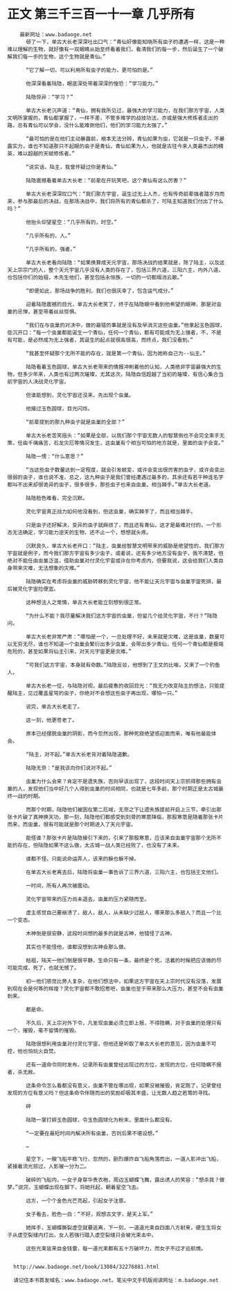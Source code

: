 # 正文 第三千三百一十一章 几乎所有
        最新网址：www.badaoge.net
          顿了一下，单古大长老深深吐出口气：“青仙好像能知晓所有虫子的遭遇一样，这是一种难以理解的生物，就好像有一双眼睛从始至终看着我们，看清我们的每一步，然后诞生了一个破解我们每一步的生物，这个生物就是青仙。”
      
          “它了解一切，可以利用所有虫子的能力，更可怕的是。”
      
          他深深看着陆隐，眼底深处带着深深的惶恐：“学习能力。”
      
          陆隐惊异：“学习？”
      
          单古大长老沉声道：“青仙，拥有我所见过，最强大的学习能力，在我们那方宇宙，人类文明所掌握的，青仙都掌握了，一样不差，不管多难学的战技功法，亦或是强大修炼者走出的路，总有青仙可以学会，没什么能难倒他们，他们的学习能力太强了。”
      
          “最可怕的是在他们主动暴露前，根本无法分辨，青仙如果为虫，它就是一只虫子，不暴露实力，谁也不知道那只不起眼的虫子是青仙，青仙如果为人，他就是古往今来人类最杰出的精英，难以超越的天赋修炼者。”
      
          “说实话，陆主，我曾怀疑过你是青仙。”
      
          陆隐震撼看着单古大长老：“前辈在开玩笑吧，这个青仙有这么厉害？”
      
          单古大长老深深叹口气：“我们那方宇宙，诞生过无上人杰，也有传奇前辈强者踏岁月而来，参与那最后的决战，在那场决战中，我们将所有的青仙都杀了，可陆主知道我们付出了什么吗？”
      
          他抬头仰望星空：“几乎所有的，时空。”
      
          “几乎所有的，人。”
      
          “几乎所有的，强者。”
      
          单古大长老看向陆隐：“如果换算成天元宇宙，那场决战的结果就是，除了陆主，以及这天上宗宗门的人，整个天元宇宙几乎没有人类的存在了，包括三界六道，三阳六主，内外八道，也包括你们的始祖，木先生他们，甚至包括永恒族，一切的一切都烟消云散。”
      
          “即便如此，那场战争的胜利，我们也很庆幸了，包含运气成分。”
      
          迎着陆隐震撼的目光，单古大长老笑了，终于在陆隐眼中看到他希望的眼神，那是对虫巢的忌惮，甚至带着丝丝惊惧。
      
          “我们在与虫巢的对决中，做的最错的事就是没有及早消灭这些虫巢。”他拿起玉色圆球，低沉开口：“每一个虫巢都能诞生一个青仙，任何一个青仙，都有可能成为无上强者，不，不是有可能，是必然成为无上强者，其诞生的起点就很高很高，而终点，我们没看到。”
      
          “我甚至怀疑那个无所不能的存在，就是第一个青仙，因为她称自己为--仙主。”
      
          陆隐看着玉色圆球，单古大长老带来的情报冲刷着他的认知，人类绝非宇宙最强大的生物，但多少年来，人类也有过两次璀璨，尤其这次，陆隐自信超越了当初的璀璨，有信心集合当前宇宙的人决战灵化宇宙。
      
          但谁能想到，灵化宇宙还没来，先出现个虫巢。
      
          他接过玉色圆球，目光闪烁。
      
          “前辈提到的那九种虫子就是虫巢的全部？”
      
          单古大长老苦笑摇头：“如果是全部，以我们那个宇宙无数人的智慧倒也不会完全束手无策，任由千璃痛苦，石龙灾厄等情况发生，这虫巢有个相当可怕的地方就是，里面的虫子会变。”
      
          陆隐一愣：“什么意思？”
      
          “当这些虫子数量达到一定程度，就会引发蜕变，或许会变出很厉害的虫子，或许会变出很弱的虫子，谁也说不准，总之，这九种虫子是我们曾经遭遇过最多的，其余还有若干种连名字都叫不出来却很诡异的虫子，很多很多，那些虫子也来自虫巢，相当棘手。”单古大长老道。
      
          陆隐脸色难看，完全沉默。
      
          灵化宇宙真正战力如何他没看到，但这虫巢，确实棘手了，而且相当棘手。
      
          只是虫子还好解决，变异的虫子就麻烦了，而且还有青仙，这才是最难对付的，一个形态无法确定，学习能力逆天的生物，还不止一个，想想就头疼。
      
          沉默良久，单古大长老开口：“陆主，虫巢给智慧文明带来的威胁是绝望性的，我们那方宇宙就是例子，而今我们那方宇宙有多少虫子，或者说，还有多少地方没有虫子，我不清楚，但绝对不能任由虫巢泛滥，借助虫巢对付灵化宇宙或许在你考虑内，但要我说，这会给我们人类自身带来灾难，无法想象的灾难。”
      
          陆隐确实在考虑将虫巢的威胁转移到灵化宇宙，他不能让天元宇宙与虫巢宇宙死拼，最后被灵化宇宙捡便宜。
      
          这种想法人之常情，单古大长老能立刻想到很正常。
      
          “为什么不能？我尽量解决我们这方宇宙的虫巢，但留几个给灵化宇宙，不行？”陆隐问。
      
          单古大长老非常严肃：“哪怕是一个，一旦处理不好，未来就是灾难，这是虫巢，数量可以无穷无尽，谁也不知道一个虫巢会繁衍出多少虫巢，会带出多少青仙，任何一个青仙都是极端危险的，甚至如果将仙主引来，对天元宇宙更是灾难。”
      
          “可我们这方宇宙，本身就有命数。”陆隐反驳，他想到了王文的比喻，又来了一个钓鱼人。
      
          单古大长老一怔，与陆隐对视，最后疲惫的收回目光：“我无力改变陆主的想法，只能提醒陆主，见过覆盖星穹的虫子，你绝对不会想这些虫子再出现，哪怕一只。”
      
          说完，单古大长老走了。
      
          这一刻，他更苍老了。
      
          原本已经摆脱虫巢的阴影，而今忽然出现，那种死寂绝望感迎面而来，唯有他最能体会。
      
          “陆主，对不起。”单古大长老背对着陆隐道歉。
      
          陆隐无奈：“是我该向你们说对不起。”
      
          虫巢为什么会来？肯定不是遗失族，否则早该出现了，这段时间天上宗抓得那些拥有虫巢的人，发现他们当中好几个人得到虫巢的时间相同，也就是七年多前，那个时期正是太古城最终一战的时期。
      
          而那个时期，陆隐他们被困在第二厄域，无奈之下让遗失族提前开启上三节，牵引出那张卡片破了真神换天功，那一刻，陆隐他们都感受到刻骨的寒意降临，那股寒意是随着那张卡片而来，而虫巢，很有可能就是那个时期进入了天元宇宙。
      
          能怪谁？那张卡片是陆隐接引下来的，引来了那股寒意，应该来自虫巢宇宙那个无所不能的存在，但陆隐如果不这么做，太古城一战人类已经败了，也没有了未来。
      
          谁都不怪，只能说命运弄人，该来的躲也躲不掉。
      
          在单古大长老离去后，陆隐将虫巢一事告诉了三界六道，三阳六主，也包括王文他们。
      
          一时间，所有人再次被震动。
      
          灵化宇宙带来的压力尚未退去，虫巢的压力紧随而至。
      
          虚主感觉自己要崩溃了，敌人，敌人，从未缺少过敌人，哪来那么多敌人？而且一个比一个变态。
      
          木神倒是很安静，这段时间想的最多的就是古神，他错怪了古神。
      
          其实也不能怪他，谁都没想到古神会那么做。
      
          枯祖，陆天一他们倒是很平静，生命只有一条，最终是个死，活着的时候把应该做的尽可能完成，死了，也就无憾了。
      
          初一他们感觉比旁人复杂，在他们想法中，如果这方宇宙在天上宗时代没有没落，发展到现在会是何等的辉煌？灵化宇宙都不敢招惹吧，虫巢也至于带来那么大压力，甚至不会有虫巢到来。
      
          都是命。
      
          不久后，天上宗对外下令，凡发现虫巢必须立即上报，不得隐瞒，对于虫巢的处理只有一个，摧毁，毫不留情的摧毁。
      
          陆隐很想利用虫巢对付灵化宇宙，但他还是听取了单古大长老的意见，因为虫巢不可控，他也怕玩火自焚。
      
          还有一道命令同时发布，记录所有虫巢曾经出现过的方位，发现的方位，任何隐瞒不报者，杀无赦。
      
          这条命令怎么看都没有意义，虫巢不管在哪出现，如果没被摧毁，肯定跑了，记录曾经发现的方位有意义吗？但这条命令伴随而出的奖励却极其丰盛，让无数人趋之若鹜的寻找。
      
          砰
      
          陆隐一掌打碎玉色圆球，令玉色圆球化为粉末，里面什么都没有。
      
          “一定要在最短时间内解决所有虫巢，否则后果不堪设想。”
      
          …
      
          星空下，一艘飞船平稳飞行，忽然的，剧烈爆炸自飞船角落而出，一道人影冲出飞船，紧接着流光掠过，人影被一分为二。
      
          破碎的飞船内，一女子身穿华贵衣袍，周边玉蝴蝶飞舞，露出诱人的笑容：“想杀我？做梦。”说完，玉蝴蝶出现在脚下，将她托起，朝着星空飞去。
      
          远方，一个个金色光芒亮起，引起女子注意。
      
          女子看去，脸色一白：“不好，观想古文字，是天上军。”
      
          她挥手，玉蝴蝶撕裂虚空就要逃离，下一刻，一道道光束自四面八方射来，硬生生将女子从虚空裂缝内打出，女人若强行踏入虚空裂缝只会被光束击中。
      
          这些光束皆来自金钱雷，每一道光束都有五十万破坏力，而女子不过才巡航境。
      
      
      http://www.badaoge.net/book/13084/32276881.html
      
      请记住本书首发域名：www.badaoge.net。笔尖中文手机版阅读网址：m.badaoge.net